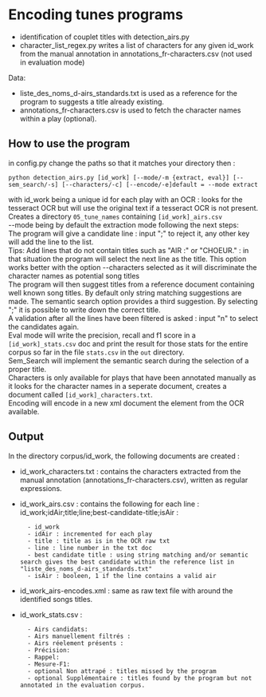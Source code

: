 # Encoding tunes programs 

- identification of couplet titles with detection_airs.py
- character_list_regex.py writes a list of characters for any given id_work from the manual annotation in annotations_fr-characters.csv (not used in evaluation mode)

Data:

- liste_des_noms_d-airs_standards.txt is used as a reference for the program to suggests a title already existing.
- annotations_fr-characters.csv is used to fetch the character names within a play (optional). 

## How to use the program

in config.py change the paths so that it matches your directory
then : 

```python detection_airs.py [id_work] [--mode/-m {extract, eval}] [--sem_search/-s] [--characters/-c] [--encode/-e]default = --mode extract```

with id_work being a unique id for each play with an OCR : looks for the tesseract OCR but will use the original text if a tesseract OCR is not present. Creates a directory ```05_tune_names``` containing ```[id_work]_airs.csv```<br> 
--mode being by default the extraction mode following the next steps: <br>
The program will give a candidate line : input ";" to reject it, any other key will add the line to the list. <br>
Tips: Add lines that do not contain titles such as "AIR :" or "CHOEUR." : in that situation the program will select the next line as the title. This option works better with the option --characters selected as it will discriminate the character names as potential song titles <br>
The program will then suggest titles from a reference document containing well known song titles. By default only string matching suggestions are made. The semantic search option provides a third suggestion. By selecting ";" it is possible to write down the correct title. <br>
A validation after all the lines have been filtered is asked : input "n" to select the candidates again. <br>
Eval mode will write the precision, recall and f1 score in a ```[id_work]_stats.csv``` doc and print the result for those stats for the entire corpus so far in the file ```stats.csv``` in the ```out``` directory.<br>
Sem_Search will implement the semantic search during the selection of a proper title.<br>
Characters is only available for plays that have been annotated manually as it looks for the character names in a seperate document, creates a document called ```[id_work]_characters.txt```. <br>
Encoding will encode in a new xml document the element <stage type="tune"> from the OCR available.

## Output

In the directory corpus/id_work, the following documents are created :
- id_work_characters.txt : contains the characters extracted from the manual annotation (annotations_fr-characters.csv), written as regular expressions.
- id_work_airs.csv : contains the following for each line : id_work;idAir;title;line;best-candidate-title;isAir : 

        - id_work 
        - idAir : incremented for each play 
        - title : title as is in the OCR raw txt
        - line : line number in the txt doc
        - best candidate title : using string matching and/or semantic search gives the best candidate within the reference list in "liste_des_noms_d-airs_standards.txt"
        - isAir : booleen, 1 if the line contains a valid air

- id_work_airs-encodes.xml : same as raw text file with <stage type="tune"> around the identified songs titles.
- id_work_stats.csv :

        - Airs candidats:              
        - Airs manuellement filtrés :                 
        - Airs réelement présents :                
        - Précision:              
        - Rappel:           
        - Mesure-F1:
        - optional Non attrapé : titles missed by the program
        - optional Supplémentaire : titles found by the program but not annotated in the evaluation corpus.

